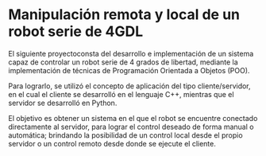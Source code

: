 # Manipulación remota y local de un robot serie de 4GDL

El siguiente proyectoconsta del desarrollo e implementación de un sistema capaz de controlar un robot serie de 4 grados de libertad, mediante la implementación de técnicas de Programación Orientada a Objetos (POO).

Para lograrlo, se utilizó el concepto de aplicación del tipo cliente/servidor, en el cual el cliente se desarrolló en el lenguaje C++, mientras que el servidor se desarrolló en Python.

El objetivo es obtener un sistema en el que el robot se encuentre conectado directamente al servidor, para lograr el control deseado de forma manual o automática; brindando la posibilidad de un control local desde el propio servidor o un control remoto desde donde se ejecute el cliente.
